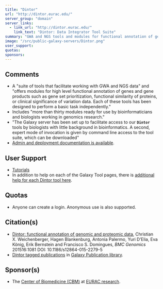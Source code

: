 ```yaml
---
title: "Dintor"
url: "http://dintor.eurac.edu/"
server_group: "domain"
server_links: 
  - link_url: "http://dintor.eurac.edu/"
    link_text: "Dintor: Data Integrator Tool Suite"
summary: "GWA and NGS tools and modules for functional annotation of genes and gene products "
image: "/src/public-galaxy-servers/Dintor.png"
user_support: 
quotas: 
sponsors: 
---
```


## Comments

* A "suite of tools that facilitate working with GWA and NGS data" and "offers modules for high level functional annotation of genes and gene products such as gene set prioritization, functional similarity of proteins, or clinical significance of variation data. Each of these tools has been designed to perform a basic task independently."
* Includes "more than thirty modules ready for use by bioinformaticians and biologists working in genomics research."
* "The Galaxy server has been set up to facilitate access to our **`Dintor`** tools by biologists with little background in bioinformatics. A second, expert mode of invocation is given by command line access to the tool suite, which can be downloaded"
* [Admin and deployment documentation is available](http://dintor.eurac.edu/doc/doc/index.html).

## User Support

* [Tutorials](http://dintor.eurac.edu/static/tutorial.html)
* In addition to help on each of the Galaxy Tool pages, there is [additional help for each Dintor tool here](http://dintor.eurac.edu/doc/doc/tools.html).

## Quotas

* Anyone can create a login. Anonymous use is also supported.

## Citation(s)

* [Dintor: functional annotation of genomic and proteomic data](http://bit.ly/1OzzTvY), Christian X. Weichenberger, Hagen Blankenburg, Antonia Palermo, Yuri D’Elia, Eva König, Erik Bernstein and Francisco S. Domingues, *BMC Genomics* 201516:1081 DOI: 10.1186/s12864-015-2279-5
* [Dintor tagged publications](https://www.zotero.org/groups/1732893/galaxy/items/tag/%3EDintor) in [Galaxy Publication library](/src/publication-library/index.md).

## Sponsor(s)

* The [Center of Biomedicine (CBM)](http://www.eurac.edu/en/research/health/biomed/Pages) at [EURAC research](http://www.eurac.edu/).
